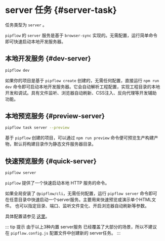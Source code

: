 # server 任务 {#server-task}

任务类型为 `server` 。

`pipflow` 的 `server` 服务是基于 `browser-sync` 实现的。无需配置，运行简单命令即可快速启动本地开发服务器。



## 本地开发服务 {#dev-server}

```bash
pipflow dev
```

如果你的项目是基于 `pipflow create` 创建的，无需任何配置，直接运行 `npm run dev` 命令即可启动本地开发服务器。它会自动解析工程配置，实现工程目录的本地开发和调试。具有文件监听、浏览器自动刷新、CSS注入、反向代理等开发辅助功能。


## 本地预览服务 {#preview-server}

```bash
pipflow task server --preview
```

基于 `pipflow` 创建的项目，可以通过 `npm run preview` 命令便可预览生产构建产物，默认将构建目录作为静态文件服务器目录。


## 快速预览服务 {#quick-server}

```bash
pipflow server
```

`pipflow` 提供了一个快速启动本地 HTTP 服务的命令。

如果全局安装了 `@pipflow/cli`，无需任何配置，运行 `pipflow server` 命令即可在任意目录中快速启动一个server服务。主要用来快速预览或演示单个HTML文件。 也可以指定目录、端口、监听文件变化、开启浏览器自动刷新等参数。

具体配置请参见 [这里](../config/server-options.md)。


::: tip 提示
由于以上3种内置 server服务 已经覆盖了大部分的场景，所以不建议在 `pipflow.config.js` 配置文件中创建新的 server任务。
:::
